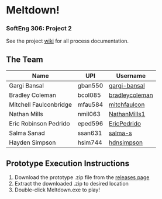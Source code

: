 # Meltdown!
### SoftEng 306: Project 2
See the project [wiki](https://github.com/mitchfaulcon/Meltdown/wiki) for all process documentation.

## The Team

| Name  | UPI | Username |
| --- | --- | --- |
| Gargi Bansal | gban550 | [gargi-bansal](https://github.com/gargi-bansal/) |
| Bradley Coleman | bcol085 | [bradleycoleman](https://github.com/bradleycoleman/) |
| Mitchell Faulconbridge | mfau584 | [mitchfaulcon](https://github.com/mitchfaulcon/) |
| Nathan Mills | nmil063 | [NathanMills1](https://github.com/NathanMills1) |
| Eric Robinson Pedrido | eped596 | [EricPedrido](https://github.com/EricPedrido/) |
| Salma Sanad | ssan631 | [salma-s](https://github.com/salma-s/) |
| Hayden Simpson | hsim744 | [hdnsimpson](https://github.com/hdnsimpson/) |

## Prototype Execution Instructions
1. Download the prototype .zip file from the [releases page](https://github.com/mitchfaulcon/Meltdown/releases)
2. Extract the downloaded .zip to desired location
3. Double-click Meltdown.exe to play!
